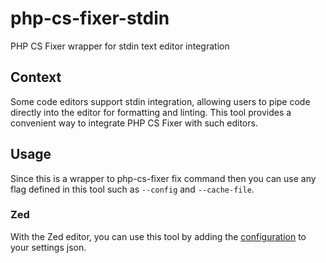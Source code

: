 # php-cs-fixer-stdin

PHP CS Fixer wrapper for stdin text editor integration

## Context

Some code editors support stdin integration, allowing users to pipe code directly into the editor for formatting and linting. This tool provides a convenient way to integrate PHP CS Fixer with such editors.

## Usage

Since this is a wrapper to php-cs-fixer fix command then you can use any flag
defined in this tool such as `--config` and `--cache-file`.

### Zed

With the Zed editor, you can use this tool by adding the [configuration](zed-configuration.json) to your settings json.
